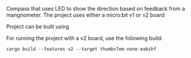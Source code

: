 Compass that uses LED to show the direction based on feedback from a mangnometer.
The project uses either a micro:bit v1 or v2 board

Project can be built using 

For running the project with a v2 board, use the following build:

`cargo build --features v2 --target thumbv7em-none-eabihf`
